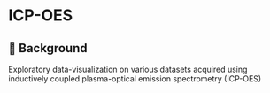 # ICP-OES


## :thought_balloon: Background 

Exploratory data-visualization on various datasets acquired using inductively coupled plasma-optical emission spectrometry (ICP-OES)


